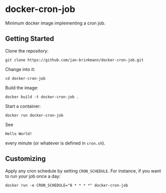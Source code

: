 # docker-cron-job
Minimum docker image implementing a cron job.

## Getting Started
Clone the repository:
```
git clone https://github.com/jan-brinkmann/docker-cron-job.git
```
Change into it:
```
cd docker-cron-job
```
Build the image:
```
docker build -t docker-cron-job .
```
Start a container:
```
docker run docker-cron-job
```
See
```
Hello World!
```
every minute (or whatever is defined in `cron.sh`).

## Customizing
Apply any cron schedule by setting `CRON_SCHEDULE`. For instance, if you want to run your job once a day:
```
docker run -e CRON_SCHEDULE="0 * * * *" docker-cron-job
```
